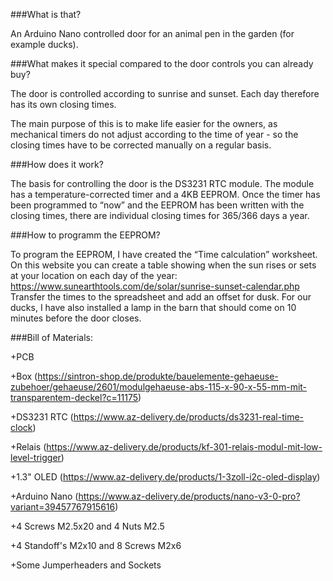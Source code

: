 ###What is that?

An Arduino Nano controlled door for an animal pen in the garden (for example ducks).

###What makes it special compared to the door controls you can already buy?

The door is controlled according to sunrise and sunset. Each day therefore has its own closing times. 

The main purpose of this is to make life easier for the owners, as mechanical timers do not adjust according to the time of year - so the closing times have to be corrected manually on a regular basis.

###How does it work?

The basis for controlling the door is the DS3231 RTC module. The module has a temperature-corrected timer and a 4KB EEPROM. Once the timer has been programmed to “now” and the EEPROM has been written with the closing times, there are individual closing times for 365/366 days a year.

###How to programm the EEPROM?

To program the EEPROM, I have created the “Time calculation” worksheet. On this website you can create a table showing when the sun rises or sets at your location on each day of the year:
https://www.sunearthtools.com/de/solar/sunrise-sunset-calendar.php
Transfer the times to the spreadsheet and add an offset for dusk. For our ducks, I have also installed a lamp in the barn that should come on 10 minutes before the door closes.

###Bill of Materials:

+PCB

+Box (https://sintron-shop.de/produkte/bauelemente-gehaeuse-zubehoer/gehaeuse/2601/modulgehaeuse-abs-115-x-90-x-55-mm-mit-transparentem-deckel?c=11175)

+DS3231 RTC (https://www.az-delivery.de/products/ds3231-real-time-clock)

+Relais (https://www.az-delivery.de/products/kf-301-relais-modul-mit-low-level-trigger)

+1.3" OLED (https://www.az-delivery.de/products/1-3zoll-i2c-oled-display)

+Arduino Nano (https://www.az-delivery.de/products/nano-v3-0-pro?variant=39457767915616)

+4 Screws M2.5x20 and 4 Nuts M2.5

+4 Standoff's M2x10 and 8 Screws M2x6

+Some Jumperheaders and Sockets
